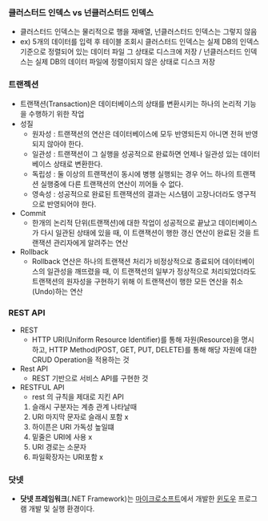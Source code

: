 ### 클러스터드 인덱스 vs 넌클러스터드 인덱스

- 클러스터드 인덱스는 물리적으로 행을 재배열, 넌클러스터드 인덱스는 그렇지 않음
- ex) 5개의 데이터를 입력 후 테이블 조회시 클러스터드 인덱스는 실제 DB의 인덱스 기준으로 정렬되어 있는 데이터 파일 그 상태로 디스크에 저장 / 넌클러스터드 인덱스는 실제 DB의 데이터 파일에 정렬이되지 않은 상태로 디스크 저장

### 트랜젝션

- 트랜잭션(Transaction)은 데이터베이스의 상태를 변환시키는 하나의 논리적 기능을 수행하기 위한 작업
- 성질
  - 원자성 : 트랜잭션의 연산은 데이터베이스에 모두 반영되든지 아니면 전혀 반영되지 않아야 한다.
  - 일관성 : 트랜잭션이 그 실행을 성공적으로 완료하면 언제나 일관성 있는 데이터베이스 상태로 변환한다.
  - 독립성 : 둘 이상의 트랜잭션이 동시에 병행 실행되는 경우 어느 하나의 트랜잭션 실행중에 다른 트랜잭션의 연산이 끼어들 수 없다.
  - 영속성 : 성공적으로 완료된 트랜잭션의 결과는 시스템이 고장나더라도 영구적으로 반영되어야 한다.
- Commit
  - 한개의 논리적 단위(트랜잭션)에 대한 작업이 성공적으로 끝났고 데이터베이스가 다시 일관된 상태에 있을 때, 이 트랜잭션이 행한 갱신 연산이 완료된 것을 트랜잭션 관리자에게 알려주는 연산
- Rollback
  - Rollback 연산은 하나의 트랜잭션 처리가 비정상적으로 종료되어 데이터베이스의 일관성을 깨뜨렸을 때, 이 트랜잭션의 일부가 정상적으로 처리되었더라도 트랜잭션의 원자성을 구현하기 위해 이 트랜잭션이 행한 모든 연산을 취소(Undo)하는 연산

### REST API

- REST
  - HTTP URI(Uniform Resource Identifier)를 통해 자원(Resource)을 명시하고, HTTP Method(POST, GET, PUT, DELETE)를 통해 해당 자원에 대한 CRUD Operation을 적용하는 것
- Rest API
  - REST 기반으로 서비스 API를 구현한 것
- RESTFUL API
  - rest 의 규칙을 제대로 지킨 API
  1. 슬래시 구분자는 계층 관계 나타날때
  2. URI 마지막 문자로 슬래시 포함 x
  3. 하이픈은 URI 가독성 높일떄
  4. 밑줄은 URI에 사용 x
  5. URI 경로는 소문자
  6. 파일확장자는 URI포함 x

### 닷넷

- **닷넷 프레임워크**(.NET Framework)는 [마이크로소프트](https://ko.wikipedia.org/wiki/%EB%A7%88%EC%9D%B4%ED%81%AC%EB%A1%9C%EC%86%8C%ED%94%84%ED%8A%B8)에서 개발한 [윈도우](https://ko.wikipedia.org/wiki/%EB%A7%88%EC%9D%B4%ED%81%AC%EB%A1%9C%EC%86%8C%ED%94%84%ED%8A%B8_%EC%9C%88%EB%8F%84%EC%9A%B0) 프로그램 개발 및 실행 환경이다.
